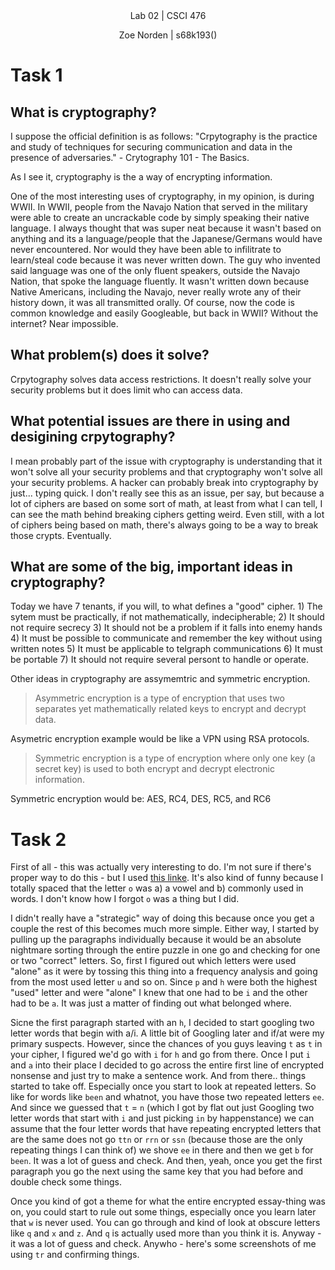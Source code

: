 
<div align="center">Lab 02 | CSCI 476
  
Zoe Norden | s68k193() 
</div>


# Task 1


## What is cryptography?

I suppose the official definition is as follows: 
"Crpytography is the practice and study of techniques for securing communication and data in the presence of adversaries." - Crytography 101 - The Basics. 

As I see it, cryptography is the a way of encrypting information. 

One of the most interesting uses of cryptography, in my opinion, is during WWII. In WWII, people from the Navajo Nation that served in the military were able to create an uncrackable code by simply speaking their native language. I always thought that was super neat because it wasn't based on anything and its a language/people that the Japanese/Germans would have never encountered. Nor would they have been able to infilitrate to learn/steal code because it was never written down. The guy who invented said language was one of the only fluent speakers, outside the Navajo Nation, that spoke the language fluently. It wasn't written down because Native Americans, including the Navajo, never really wrote any of their history down, it was all transmitted orally. Of course, now the code is common knowledge and easily Googleable, but back in WWII? Without the internet? Near impossible. 

## What problem(s) does it solve?

Crpytography solves data access restrictions. It doesn't really solve your security problems but it does limit who can access data. 

## What potential issues are there in using and desigining crpytography?

I mean probably part of the issue with cryptography is understanding that it won't solve all your security problems and that cryptography won't solve all your security problems. A hacker can probably break into cryptography by just... typing quick. I don't really see this as an issue, per say, but because a lot of ciphers are based on some sort of math, at least from what I can tell, I can see the math behind breaking ciphers getting weird. Even still, with a lot of ciphers being based on math, there's always going to be a way to break those crypts. Eventually. 


## What are some of the big, important ideas in cryptography?

Today we have 7 tenants, if you will, to what defines a "good" cipher. 
      1) The sytem must be practically, if not mathematically, indecipherable;
      2) It should not require secrecy 
      3) It should not be a problem if it falls into enemy hands
      4) It must be possible to communicate and remember the key without using written notes
      5) It must be applicable to telgraph communications
      6) It must be portable
      7) It should not require several persont to handle or operate. 

Other ideas in cryptography are assymemtric and symmetric encryption. 

> Asymmetric encryption is a type of encryption that uses two separates yet mathematically related keys to encrypt and decrypt data.

Asymetric encryption example would be like a VPN using RSA protocols. 

> Symmetric encryption is a type of encryption where only one key (a secret key) is used to both encrypt and decrypt electronic information. 

Symmetric encryption would be: AES, RC4, DES, RC5, and RC6


# Task 2


First of all - this was actually very interesting to do. I'm not sure if there's proper way to do this - but I used [this linke](https://www.101computing.net/frequency-analysis/). It's also kind of funny because I totally spaced that the letter `o` was a) a vowel and b) commonly used in words. I don't know how I forgot `o` was a thing but I did. 

I didn't really have a "strategic" way of doing this because once you get a couple the rest of this becomes much more simple. Either way, I started by pulling up the paragraphs individually because it would be an absolute nightmare sorting through the entire puzzle in one go and checking for one or two "correct" letters. So, first I figured out which letters were used "alone" as it were by tossing this thing into a frequency analysis and going from the most used letter `u` and so on. Since `p` and `h` were both the highest "used" letter and were "alone" I knew that one had to be `i` and the other had to be `a`. It was just a matter of finding out what belonged where.

Sicne the first paragraph started with an `h`, I decided to start googling two letter words that begin with a/i. A little bit of Googling later and if/at were my primary suspects. However, since the chances of you guys leaving `t` as `t` in your cipher, I figured we'd go with `i` for `h` and go from there. Once I put `i` and `a` into their place I decided to go across the entire first line of encrypted nonsense and just try to make a sentence work. And from there.. things started to take off. Especially once you start to look at repeated letters. So like for words like `been` and whatnot, you have those two repeated letters `ee`. And since we guessed that `t` = `n` (which I got by flat out just Googling two letter words that start with `i` and just picking `in` by happenstance) we can assume that the four letter words that have repeating encrypted letters that are the same does not go `ttn` or `rrn` or `ssn` (because those are the only repeating things I can think of) we shove `ee` in there and then we get `b` for `been`. It was a lot of guess and check. And then, yeah, once you get the first paragraph you go the next using the same key that you had before and double check some things. 

Once you kind of got a theme for what the entire encrypted essay-thing was on, you could start to rule out some things, especially once you learn later that `w` is never used. You can go through and kind of look at obscure letters like `q` and `x` and `z`. And `q` is actually used more than you think it is. Anyway - it was a lot of guess and check. Anywho - here's some screenshots of me using `tr` and confirming things. 


